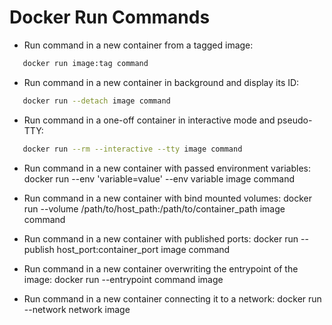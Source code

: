 # Docker Run Commands

- Run command in a new container from a tagged image:
``` bash
   docker run image:tag command
```
 - Run command in a new container in background and display its ID:
``` bash
   docker run --detach image command
```

 - Run command in a one-off container in interactive mode and pseudo-TTY:
``` bash
   docker run --rm --interactive --tty image command
```
 - Run command in a new container with passed environment variables:
   docker run --env 'variable=value' --env variable image command

 - Run command in a new container with bind mounted volumes:
   docker run --volume /path/to/host_path:/path/to/container_path image command

 - Run command in a new container with published ports:
   docker run --publish host_port:container_port image command

 - Run command in a new container overwriting the entrypoint of the image:
   docker run --entrypoint command image

 - Run command in a new container connecting it to a network:
   docker run --network network image

